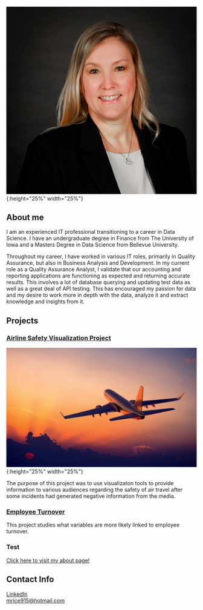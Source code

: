 

![hello](assets/images/bio-photo.jpg){:height="25%" width="25%"}  

## About me


I am an experienced IT professional transitioning to a career in Data Science.  I have an undergraduate degree in Finance from The University of Iowa and a Masters Degree in Data Science from Bellevue University.

Throughout my career, I have worked in various IT roles, primarily in Quality Assurance, but also in Business Analysis and Development.  In my current role as a Quality Assurance Analyst, I validate that our accounting and reporting applications are functioning as expected and returning accurate results. This involves a lot of database querying and updating test data as well as a great deal of API testing.  This has encouraged my passion for data and my desire to work more in depth with the data, analyze it and extract knowledge and insights from it.




## Projects
### [Airline Safety Visualization Project](https://github.com/mlrice/Data_Science_Projects/tree/main/Airline_Safety_Visualization_Project)
![airplane](assets/images/airplane.jpg){:height="25%" width="25%"} 

The purpose of this project was to use visualizaton tools to provide information to various audiences regarding the safety of air travel after some incidents had generated negative information from the media. 

### [Employee Turnover](https://github.com/mlrice/Data_Science_Projects/blob/main/Employee_Turnover/README.md)
This project studies what variables are more likely linked to employee turnover.

### Test
[Click here to visit my about page!](https://github.com/mlrice/Data_Science_Projects/blob/main/Employee_Turnover/index.md)






## Contact Info
[LinkedIn](https://www.linkedin.com/in/ricemichelle/)\
<mrice915@hotmail.com>
